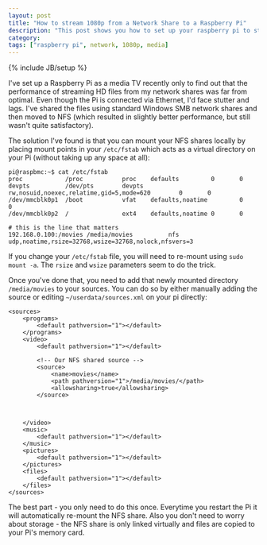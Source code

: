 ```yaml
---
layout: post
title: "How to stream 1080p from a Network Share to a Raspberry Pi"
description: "This post shows you how to set up your raspberry pi to stream full-HD files from a network share without lag or stutter"
category: 
tags: ["raspberry pi", network, 1080p, media]
---
```

{% include JB/setup %}

I've set up a Raspberry Pi as a media TV recently only to find out that the performance of streaming HD files from my network shares was far from optimal. Even though the Pi is connected via Ethernet, I'd face stutter and lags. I've shared the files using standard Windows SMB network shares and then moved to NFS (which resulted in slightly better performance, but still wasn't quite satisfactory).

The solution I've found is that you can mount your NFS shares locally by placing mount points in your `/etc/fstab` which acts as a virtual directory on your Pi (without taking up any space at all):

    pi@raspbmc:~$ cat /etc/fstab
	proc            /proc           proc    defaults         0       0
	devpts          /dev/pts        devpts  rw,nosuid,noexec,relatime,gid=5,mode=620        0       0
	/dev/mmcblk0p1  /boot           vfat    defaults,noatime         0       0
	/dev/mmcblk0p2  /               ext4    defaults,noatime 0       0

	# this is the line that matters
	192.168.0.100:/movies /media/movies          nfs      udp,noatime,rsize=32768,wsize=32768,nolock,nfsvers=3
	
If you change your `/etc/fstab` file, you will need to re-mount using `sudo mount -a`. 
The `rsize` and `wsize` parameters seem to do the trick.

Once you've done that, you need to add that newly mounted directory `/media/movies` to your sources. You can do so by either manually adding the source or editing `~/userdata/sources.xml` on your pi directly:

    <sources>
        <programs>
            <default pathversion="1"></default>
        </programs>
        <video>
            <default pathversion="1"></default>
            
            <!-- Our NFS shared source -->
            <source>
                <name>movies</name>
                <path pathversion="1">/media/movies/</path>
                <allowsharing>true</allowsharing>
            </source>
            
            
            
        </video>
        <music>
            <default pathversion="1"></default>
        </music>
        <pictures>
            <default pathversion="1"></default>
        </pictures>
        <files>
            <default pathversion="1"></default>
        </files>
    </sources>

The best part - you only need to do this once. Everytime you restart the Pi it will automatically re-mount the NFS share. Also you don't need to worry about storage - the NFS share is only linked virtually and files are copied to your Pi's memory card.
